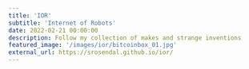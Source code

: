 ```yaml
---
title: 'IOR'
subtitle: 'Internet of Robots'
date: 2022-02-21 00:00:00
description: Follow my collection of makes and strange inventions
featured_image: '/images/ior/bitcoinbox_01.jpg'
external_url: https://srosendal.github.io/ior/
---
```

